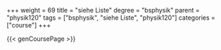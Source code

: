 +++
weight = 69
title = "siehe Liste"
degree = "bsphysik"
parent = "physik120"
tags = ["bsphysik", "siehe Liste", "physik120"]
categories = ["course"]
+++

{{< genCoursePage >}}
